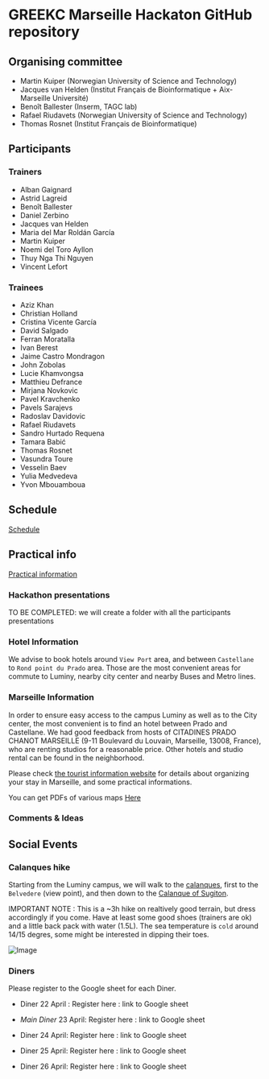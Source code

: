 # GREEKC Marseille Hackaton GitHub repository


## Organising committee

- Martin Kuiper (Norwegian University of Science and Technology)
- Jacques van Helden (Institut Français de Bioinformatique + Aix-Marseille Université)
- Benoît Ballester (Inserm, TAGC lab)
- Rafael 	Riudavets (Norwegian University of Science and Technology)
- Thomas Rosnet (Institut Français de Bioinformatique)

## Participants

### Trainers
- Alban Gaignard
- Astrid Lagreid
- Benoît Ballester
- Daniel Zerbino
- Jacques van Helden
- Maria del Mar Roldán García
- Martin Kuiper
- Noemi del Toro Ayllon
- Thuy Nga Thi Nguyen
- Vincent Lefort

### Trainees

- Aziz Khan
- Christian Holland
- Cristina Vicente García
- David Salgado
- Ferran Moratalla
- Ivan Berest
- Jaime Castro Mondragon
- John Zobolas
- Lucie Khamvongsa
- Matthieu Defrance
- Mirjana Novkovic
- Pavel Kravchenko
- Pavels Sarajevs
- Radoslav Davidovic
- Rafael Riudavets
- Sandro Hurtado Requena
- Tamara Babić
- Thomas Rosnet
- Vasundra Toure
- Vesselin Baev
- Yulia Medvedeva
- Yvon Mbouamboua

## Schedule

[Schedule](schedule.md)


## Practical info

[Practical information](practical_info.md)

###  Hackathon presentations

TO BE COMPLETED: we will create a folder with all the participants presentations

###  Hotel Information

We advise to book hotels around `View Port` area, and between `Castellane` to `Rond point du Prado` area. 
Those are the most convenient areas for commute to Luminy, nearby city center and nearby Buses and Metro lines. 

### Marseille Information

In order to ensure easy access to the campus Luminy as well as to the City center, the most convenient is to find an hotel between Prado and Castellane. We had good feedback from hosts of CITADINES PRADO CHANOT MARSEILLE (9-11 Boulevard du Louvain, Marseille, 13008, France), who are renting studios for a reasonable price. Other hotels and studio rental can be found in the neighborhood. 


Please check [the tourist information website](http://www.marseille-tourisme.com/en/) for details about organizing your stay in Marseille, and some practical informations. 

You can get PDFs of various maps [Here](http://www.marseille-tourisme.com/en/pratical-information/touristic-documents/) 

### Comments & Ideas

## Social Events

### Calanques hike

Starting from the Luminy campus, we will walk to the [calanques](https://en.wikipedia.org/wiki/Massif_des_Calanques), first to the `Belvedere` (view point), and then down to the [Calanque of Sugiton](https://en.wikipedia.org/wiki/Calanque_de_Sugiton). 


IMPORTANT NOTE : This is a ~3h hike on realtively good terrain, but dress accordingly if you come. Have at least some good shoes (trainers are ok) and a little back pack with water (1.5L). The sea temperature is `cold` around 14/15 degres, some might be interested in dipping their toes. 

![Image](https://fr.wikipedia.org/wiki/Calanque_de_Sugiton#/media/File:Calanque_de_Sugiton.JPG) 

### Diners 

Please register to the Google sheet for each Diner. 

- Diner 22 April :
Register here : link to Google sheet

- *Main Diner* 23 April: 
Register here : link to Google sheet

- Diner 24 April: 
Register here : link to Google sheet

- Diner 25 April: 
Register here : link to Google sheet

- Diner 26 April: 
Register here : link to Google sheet

